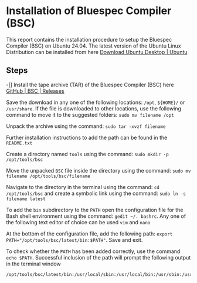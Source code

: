 # Installation of Bluespec Compiler (BSC)
This report contains the installation procedure to setup the Bluespec Compiler (BSC) on Ubuntu 24.04. The latest version of the Ubuntu Linux Distribution can be installed from here [Download Ubuntu Desktop | Ubuntu](https://ubuntu.com/download/desktop)

## Steps

-[] Install the tape archive (TAR) of the Bluespec Compiler (BSC) here [GitHub | BSC | Releases](https://github.com/B-Lang-org/bsc/releases) 

Save the download in any one of the following locations: `/opt`, `${HOME}/` or `/usr/share`. If the file is downloaded to other locations, use the following command to move it to the suggested folders: `sudo mv filename /opt`

Unpack the archive using the command: `sudo tar -xvzf filename`

Further installation instructions to add the path can be found in the `README.txt`

Create a directory named `tools` using the command: `sudo mkdir -p /opt/tools/bsc` 

Move the unpacked `BSC` file inside the directory using the command: `sudo mv filename /opt/tools/bsc/filename`

Navigate to the directory in the terminal using the command: `cd /opt/tools/bsc` and create a symbolic link using the command: `sudo ln -s filename latest`

To add the `bin` subdirectory to the `PATH` open the configuration file for the Bash shell environment using the command: `gedit ~/. bashrc`. Any one of the following text editor of choice can be used `vim` and `nano`

At the bottom of the configuration file, add the following path: `export PATH="/opt/tools/bsc/latest/bin:$PATH"`. Save and exit.

To check whether the `PATH` has been added correctly, use the command `echo $PATH`. Successful inclusion of the path will prompt the following output in the terminal window 
```
/opt/tools/bsc/latest/bin:/usr/local/sbin:/usr/local/bin:/usr/sbin:/usr/bin:/sbin:/bin:/usr/games:/usr/local/games:/snap/bin:/snap/bin
```








